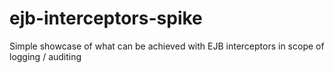 ejb-interceptors-spike
======================

Simple showcase of what can be achieved with EJB interceptors in scope of logging / auditing